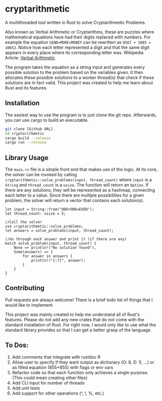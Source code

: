 # cryptarithmetic

A multithreaded tool written in Rust to solve Cryptarithmetic Problems. 

 Also known as Verbal Arithmetic or Cryptarithms, these are puzzles where mathematical equations have had their digits replaced with numbers. For example the equation `SEND+MORE=MONEY` can be rewritten as `9567 + 1085 = 10652`. Notice how each letter represented a digit and that the same digit appears in every place where its corresponding letter was. 
 Wikipedia Article: [Verbal Arithmetic](https://en.wikipedia.org/wiki/Verbal_arithmetic)

The program takes the equation as a string input and generates every possible solution to the problem based on the variables given. It then allocates these possible solutions to a worker thread(s) that check if these solutions are in fact valid. This project was created to help me learn about Rust and its features.


## Installation

The easiest way to use the program is to just clone the git repo. Afterwards, you can use cargo to build an executable.

```bash
git clone [Github URL]
cd cryptarithmetic
cargo build --release
cargo run --release
```

## Library Usage
The `main.rs` file is a simple front end that makes use of the logic. At its core, the solver can be invoked by calling `cryptarithmetic::solve_problems(input, thread_count)` where `input` is a `String` and `thread_count` is a `usize`. The function will return an `Option`. If there are any solutions, they will be represented as a hashmap, connecting each letter to a value. Since there are multiple possibilities for a given problem, the solver will return a vector that contains each solution(s).

```
let input = String::from("ODD+ODD=EVEN");
let thread_count: usize = 5;

//Call the solver
use cryptarithmetic::solve_problems;
let answers = solve_problems(input, thread_count);

//Go through each answer and print it (if there are any)
match solve_problem(input, thread_count) {
    None => println!("No solution found"),
    Some(answers) => {
        for answer in answers {
            println!("{:?}", answer);
        }
    }
}
```


## Contributing
Pull requests are always welcome! There is a brief todo list of things that I would like to implement. 

This project was mainly created to help me understand all of Rust's features. Please do not add any new crates that do not come with the standard installation of Rust. For right now, I would only like to use what the standard library provides so that I can get a better grasp of the language.

## To Dos:
1. Add comments that integrate with rustdoc R
2. Allow user to specify if they want output as dictionary (O: 8, D: 5, ...) or as filled equation (855+855) with flags or env vars
3. Refactor code so that each function only achieves a single purpose. (This could mean creating other files)
4. Add CLI input for number of threads
5. Add unit tests
6. Add support for other operations (^, !, %, etc.)